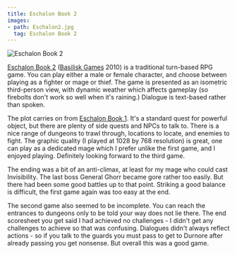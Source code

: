 ```yaml
---
title: Eschalon Book 2
images:
- path: Eschalon2.jpg
  tag: Eschalon Book 2
---
```

![Eschalon Book 2](Eschalon2.jpg)

[Eschalon Book 2](http://basiliskgames.com/eschalon-book-ii/)
([Basilisk Games](http://basiliskgames.com/) 2010) is a traditional turn-based RPG game. You can play either a male or female character, and choose between playing as a fighter or mage or thief. The game is presented as an isometric third-person view, with dynamic weather which affects gameplay (so firebolts don't work so well when it's raining.) Dialogue is text-based rather than spoken.

The plot carries on from
[Eschalon Book 1](http://basiliskgames.com/eschalon-book-i/). It's a standard quest for powerful object, but there are plenty of side quests and NPCs to talk to. There is a nice range of dungeons to trawl through, locations to locate, and enemies to fight. The graphic quality (I played at 1028 by 768 resolution) is great, one can play as a dedicated mage which I prefer unlike the first game, and I enjoyed playing. Definitely looking forward to the third game.

The ending was a bit of an anti-climax, at least for my mage who could cast Invisibility. The last boss General Ghorr became gore rather too easily. But there had been some good battles up to that point. Striking a good balance is difficult, the first game again was too easy at the end.

The second game also seemed to be incomplete. You can reach the entrances to dungeons only to be told your way does not lie there. The end scoresheet you get said I had achieved no challenges - I didn't get any challenges to achieve so that was confusing. Dialogues didn't always reflect actions - so if you talk to the guards you must pass to get to Durnore after already passing you get nonsense. But overall this was a good game.
